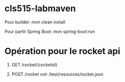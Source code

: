 # cls515-labmaven

Pour builder:
    mvn clean install

Pour partir Spring Boot:
    mvn spring-boot:run

# Opération pour le rocket api

1. GET /rocket/{rocketid}

2. POST /rocket
    voir /test/resources/rocket.json